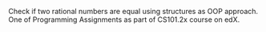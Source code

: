 Check if two rational numbers are equal using structures as OOP approach. 
One of Programming Assignments as part of CS101.2x course on edX.
